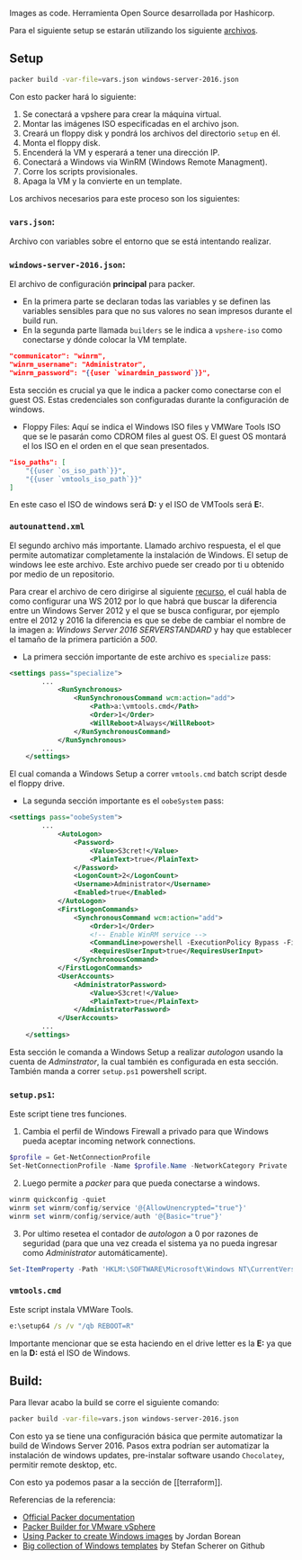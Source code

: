 Images as code. Herramienta Open Source desarrollada por Hashicorp.


Para el siguiente setup se estarán utilizando los siguiente [archivos](https://github.com/dteslya/win-iac-lab/tree/master/packer).

## Setup

```sh
packer build -var-file=vars.json windows-server-2016.json
```

Con esto packer hará lo siguiente:
1. Se conectará a vpshere para crear la máquina virtual.
2. Montar las imágenes ISO especificadas en el archivo json.
3. Creará un floppy disk y pondrá los archivos del directorio `setup` en él.
4. Monta el floppy disk.
5. Encenderá la VM y esperará a tener una dirección IP.
6. Conectará a Windows via WinRM (Windows Remote Managment).
7. Corre los scripts provisionales.
8. Apaga la VM y la convierte en un template.

Los archivos necesarios para este proceso son los siguientes:
### `vars.json`: 
Archivo con variables sobre el entorno que se está intentando realizar.

### `windows-server-2016.json`: 
El archivo de configuración **principal** para packer.
- En la primera parte se declaran todas las variables y se definen las variables sensibles para que no sus valores no sean impresos durante el build run.
- En la segunda parte llamada `builders` se le indica a `vpshere-iso` como conectarse y dónde colocar la VM template.
```json
"communicator": "winrm",
"winrm_username": "Administrator",
"winrm_password": "{{user `winardmin_password`}}",
```
Esta sección es crucial ya que le indica a packer como conectarse con el guest OS. Estas credenciales son configuradas durante la configuración de windows.

- Floppy Files: Aquí se indica el Windows ISO files y VMWare Tools ISO que se le pasarán como CDROM files al guest OS. El guest OS montará el los ISO en el orden en el que sean presentados.
```json
"iso_paths": [
	"{{user `os_iso_path`}}",
	"{{user `vmtools_iso_path`}}"
]
```
En este caso el ISO de windows será **D:** y el ISO de VMTools será **E:**. 


### `autounattend.xml`
El segundo archivo más importante. Llamado archivo respuesta, el el que permite automatizar completamente la instalación de Windows. El setup de windows lee este archivo. Este archivo puede ser creado por ti u obtenido por medio de un repositorio.

Para crear el archivo de cero dirigirse al siguiente [recurso](https://www.derekseaman.com/2012/07/windows-server-2012-unattended.html), el cuál habla de como configurar una WS 2012 por lo que habrá que buscar la diferencia entre un Windows Server 2012 y el que se busca configurar, por ejemplo entre el 2012 y 2016 la diferencia es que se debe de cambiar el nombre de la imagen a: *Windows Server 2016 SERVERSTANDARD* y hay que establecer el tamaño de la primera partición a *500*.

- La primera sección importante de este archivo es `specialize` pass:
```xml
<settings pass="specialize">
        ...
            <RunSynchronous>
                <RunSynchronousCommand wcm:action="add">
                    <Path>a:\vmtools.cmd</Path>
                    <Order>1</Order>
                    <WillReboot>Always</WillReboot>
                </RunSynchronousCommand>
            </RunSynchronous>
        ...
    </settings>
```
El cual comanda a Windows Setup a correr `vmtools.cmd` batch script desde el floppy drive.


- La segunda sección importante es el `oobeSystem` pass:
```xml
<settings pass="oobeSystem">
        ...
            <AutoLogon>
                <Password>
                    <Value>S3cret!</Value>
                    <PlainText>true</PlainText>
                </Password>
                <LogonCount>2</LogonCount>
                <Username>Administrator</Username>
                <Enabled>true</Enabled>
            </AutoLogon>
            <FirstLogonCommands>
                <SynchronousCommand wcm:action="add">
                    <Order>1</Order>
                    <!-- Enable WinRM service -->
                    <CommandLine>powershell -ExecutionPolicy Bypass -File a:\setup.ps1</CommandLine>
                    <RequiresUserInput>true</RequiresUserInput>
                </SynchronousCommand>
            </FirstLogonCommands>
            <UserAccounts>
                <AdministratorPassword>
                    <Value>S3cret!</Value>
                    <PlainText>true</PlainText>
                </AdministratorPassword>
            </UserAccounts>
        ...
    </settings>
```
Esta sección le comanda a Windows Setup a realizar *autologon* usando la cuenta de *Adminstrator*, la cual también es configurada en esta sección. También manda a correr `setup.ps1` powershell script.

### `setup.ps1`:
Este script tiene tres funciones.
1. Cambia el perfil de Windows Firewall a privado para que Windows pueda aceptar incoming network connections.
```ps1
$profile = Get-NetConnectionProfile
Set-NetConnectionProfile -Name $profile.Name -NetworkCategory Private
```

2. Luego permite a *packer* para que pueda conectarse a windows.
```ps1
winrm quickconfig -quiet
winrm set winrm/config/service '@{AllowUnencrypted="true"}'
winrm set winrm/config/service/auth '@{Basic="true"}'
```

3. Por ultimo resetea el contador de *autologon* a 0 por razones de seguridad (para que una vez creada el sistema ya no pueda ingresar como *Administrator* automáticamente).
```ps1
Set-ItemProperty -Path 'HKLM:\SOFTWARE\Microsoft\Windows NT\CurrentVersion\Winlogon' -Name AutoLogonCount -Value 0
```

### `vmtools.cmd`
Este script instala VMWare Tools.
```cmd
e:\setup64 /s /v "/qb REBOOT=R"
```
Importante mencionar que se esta haciendo en el drive letter es la **E:** ya que en la **D:** está el ISO de Windows.


## Build:
Para llevar acabo la build se corre el siguiente comando:
```sh
packer build -var-file=vars.json windows-server-2016.json
```



Con esto ya se tiene una configuración básica que permite automatizar la build de Windows Server 2016. Pasos extra podrían ser automatizar la instalación de windows updates, pre-instalar software usando `Chocolatey`, permitir remote desktop, etc.

Con esto ya podemos pasar a la sección de [[terraform]].

Referencias de la referencia:
- [Official Packer documentation](https://packer.io/docs/index.html)
- [Packer Builder for VMware vSphere](https://github.com/jetbrains-infra/packer-builder-vsphere)
- [Using Packer to create Windows images](https://www.bloggingforlogging.com/2017/11/23/using-packer-to-create-windows-images/) by Jordan Borean
- [Big collection of Windows templates](https://github.com/StefanScherer/packer-windows) by Stefan Scherer on Github